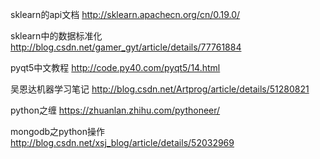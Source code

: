 sklearn的api文档
http://sklearn.apachecn.org/cn/0.19.0/

sklearn中的数据标准化
http://blog.csdn.net/gamer_gyt/article/details/77761884

pyqt5中文教程
http://code.py40.com/pyqt5/14.html

吴恩达机器学习笔记
http://blog.csdn.net/Artprog/article/details/51280821

python之缠
https://zhuanlan.zhihu.com/pythoneer/

mongodb之python操作
http://blog.csdn.net/xsj_blog/article/details/52032969
